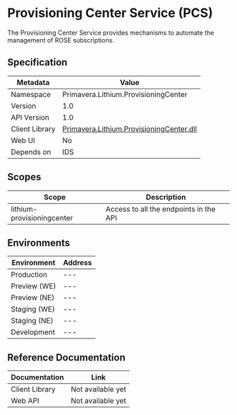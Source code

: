 # Provisioning Center Service (PCS)

The Provisioning Center Service provides mechanisms to automate the management of ROSE subscriptions.

## Specification

| Metadata | Value |
| - | - |
| Namespace | Primavera.Lithium.ProvisioningCenter |
| Version | 1.0 |
| API Version | 1.0 |
| Client Library | [Primavera.Lithium.ProvisioningCenter.dll](http://nuget.primaverabss.com:82/feeds/public-lithium-general/Primavera.Lithium.ProvisioningCenter/) |
| Web UI | No |
| Depends on | IDS

## Scopes

| Scope | Description |
| - | - |
| lithium-provisioningcenter | Access to all the endpoints in the API |

## Environments

| Environment | Address |
| - | - |
| Production | --- |
| Preview (WE) | --- |
| Preview (NE) | --- |
| Staging (WE) | --- |
| Staging (NE) | --- |
| Development | --- |

## Reference Documentation

| Documentation | Link |
| - | - |
| Client Library | Not available yet |
| Web API | Not available yet |
